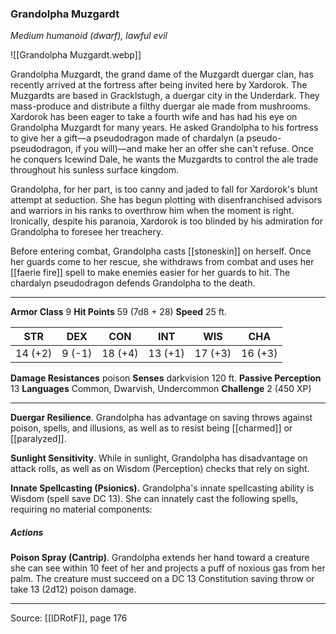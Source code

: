 ### Grandolpha Muzgardt
_Medium humanoid (dwarf), lawful evil_

![[Grandolpha Muzgardt.webp]]

Grandolpha Muzgardt, the grand dame of the Muzgardt duergar clan, has recently arrived at the fortress after being invited here by Xardorok. The Muzgardts are based in Gracklstugh, a duergar city in the Underdark. They mass-produce and distribute a filthy duergar ale made from mushrooms. Xardorok has been eager to take a fourth wife and has had his eye on Grandolpha Muzgardt for many years. He asked Grandolpha to his fortress to give her a gift—a pseudodragon made of chardalyn (a pseudo-pseudodragon, if you will)—and make her an offer she can't refuse. Once he conquers Icewind Dale, he wants the Muzgardts to control the ale trade throughout his sunless surface kingdom.

Grandolpha, for her part, is too canny and jaded to fall for Xardorok's blunt attempt at seduction. She has begun plotting with disenfranchised advisors and warriors in his ranks to overthrow him when the moment is right. Ironically, despite his paranoia, Xardorok is too blinded by his admiration for Grandolpha to foresee her treachery.

Before entering combat, Grandolpha casts [[stoneskin]] on herself. Once her guards come to her rescue, she withdraws from combat and uses her [[faerie fire]] spell to make enemies easier for her guards to hit. The chardalyn pseudodragon defends Grandolpha to the death.




---

**Armor Class** 9
**Hit Points** 59 (7d8 + 28)
**Speed** 25 ft.

| STR     | DEX     | CON     | INT     | WIS     | CHA     |
|---------|---------|---------|---------|---------|---------|
| 14 (+2) | 9 (-1) | 18 (+4) | 13 (+1) | 17 (+3) | 16 (+3) |

**Damage Resistances** poison
**Senses** darkvision 120 ft.
**Passive Perception** 13
**Languages** Common, Dwarvish, Undercommon
**Challenge** 2 (450 XP)

---

**Duergar Resilience**. Grandolpha has advantage on saving throws against poison, spells, and illusions, as well as to resist being [[charmed]] or [[paralyzed]].

**Sunlight Sensitivity**. While in sunlight, Grandolpha has disadvantage on attack rolls, as well as on Wisdom (Perception) checks that rely on sight.

**Innate Spellcasting (Psionics).** Grandolpha's innate spellcasting ability is Wisdom (spell save DC 13). She can innately cast the following spells, requiring no material components:

##### Actions
**Poison Spray (Cantrip)**. Grandolpha extends her hand toward a creature she can see within 10 feet of her and projects a puff of noxious gas from her palm. The creature must succeed on a DC 13 Constitution saving throw or take 13 (2d12) poison damage.


---

Source: [[IDRotF]], page 176